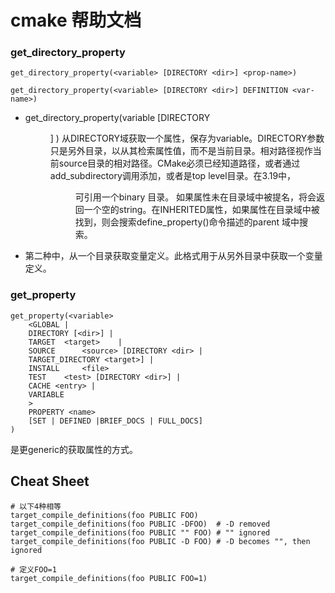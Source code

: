 # cmake 帮助文档

### get_directory_property
```
get_directory_property(<variable> [DIRECTORY <dir>] <prop-name>)

get_directory_property(<variable> [DIRECTORY <dir>] DEFINITION <var-name>)
```
- get_directory_property(variable [DIRECTORY <dir>] <prop-name>)
  从DIRECTORY域获取一个属性，保存为variable。DIRECTORY参数只是另外目录，以从其检索属性值，而不是当前目录。相对路径视作当前source目录的相对路径。CMake必须已经知道路径，或者通过add_subdirectory调用添加，或者是top level目录。在3.19中，<dir>可引用一个binary 目录。
  如果属性未在目录域中被提名，将会返回一个空的string。在INHERITED属性，如果属性在目录域中被找到，则会搜索define_property()命令描述的parent 域中搜索。
- 第二种中，从一个目录获取变量定义。此格式用于从另外目录中获取一个变量定义。

### get_property
```
get_property(<variable>
    <GLOBAL |
    DIRECTORY [<dir>] |
    TARGET  <target>    |
    SOURCE      <source> [DIRECTORY <dir> |
    TARGET_DIRECTORY <target>] |
    INSTALL     <file>
    TEST    <test> [DIRECTORY <dir>] |
    CACHE <entry> |
    VARIABLE
    >
    PROPERTY <name>
    [SET | DEFINED |BRIEF_DOCS | FULL_DOCS]
)
```
是更generic的获取属性的方式。


## Cheat Sheet
```shell
# 以下4种相等
target_compile_definitions(foo PUBLIC FOO)
target_compile_definitions(foo PUBLIC -DFOO)  # -D removed
target_compile_definitions(foo PUBLIC "" FOO) # "" ignored
target_compile_definitions(foo PUBLIC -D FOO) # -D becomes "", then ignored

# 定义FOO=1
target_compile_definitions(foo PUBLIC FOO=1)

```



